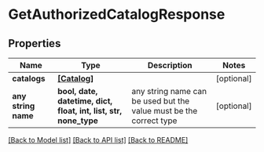 # GetAuthorizedCatalogResponse


## Properties
Name | Type | Description | Notes
------------ | ------------- | ------------- | -------------
**catalogs** | [**[Catalog]**](Catalog.md) |  | [optional] 
**any string name** | **bool, date, datetime, dict, float, int, list, str, none_type** | any string name can be used but the value must be the correct type | [optional]

[[Back to Model list]](../README.md#documentation-for-models) [[Back to API list]](../README.md#documentation-for-api-endpoints) [[Back to README]](../README.md)


